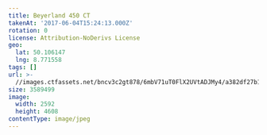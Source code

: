 ```yaml
---
title: Beyerland 450 CT
takenAt: '2017-06-04T15:24:13.000Z'
rotation: 0
license: Attribution-NoDerivs License
geo:
  lat: 50.106147
  lng: 8.771558
tags: []
url: >-
  //images.ctfassets.net/bncv3c2gt878/6mbV71uT0FlX2UVtADJMy4/a382df27b19541882467f50a41aed88a/beyerland-450-ct_34707958600_o
size: 3589499
image:
  width: 2592
  height: 4608
contentType: image/jpeg
---
```


